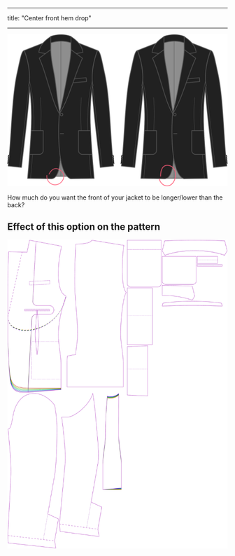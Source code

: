 - - -
title: "Center front hem drop"
- - -

![Center front hem drop](centerfronthemdrop.svg)

How much do you want the front of your jacket to be longer/lower than the back?

## Effect of this option on the pattern

![This image shows the effect of this option by superimposing several variants that have a different value for this option](jaeger_centerfronthemdrop_sample.svg "Effect of this option on the pattern")
